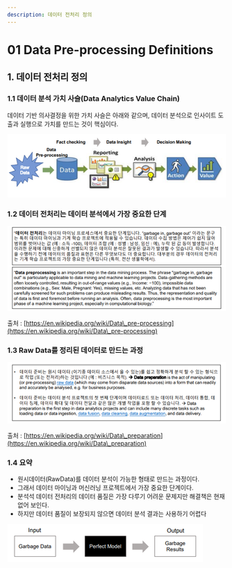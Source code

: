 ```yaml
---
description: 데이터 전처리 정의
---
```


# 01 Data Pre-processing  Definitions

## 1. 데이터 전처리 정의 &#x20;

### 1.1 데이터 분석 가치 사슬(Data Analytics Value Chain)      &#x20;

데이터 기반 의사결정을 위한 가치 사슬은 아래와 같으며, 데이터 분석으로 인사이트 도출과 실행으로 가치를 만드는 것이 핵심이다.  &#x20;

![](<../../../.gitbook/assets/image (1).png>)

### 1.2 데이터 전처리는 데이터 분석에서 가장 중요한 단계  &#x20;

![](../../../.gitbook/assets/image.png)

출처 : [https://en.wikipedia.org/wiki/Data\_pre-processing](https://en.wikipedia.org/wiki/Data\_pre-processing)

### 1.3 Raw Data를 정리된 데이터로 만드는 과정 &#x20;

![](<../../../.gitbook/assets/image (3).png>)

출처 : [https://en.wikipedia.org/wiki/Data\_preparation](https://en.wikipedia.org/wiki/Data\_preparation)



### 1.4 요약  &#x20;

* 원시데이터(RawData)를 데이터 분석이 가능한 형태로 만드는 과정이다.   &#x20;
* 그래서 데이터 마이닝과 머신러닝 프로젝트에서 가장 중요한 단계이다.   &#x20;
* 분석석 데이터 전처리의 데이터 품질은 가장 다루기 어려운 문제지만 해결책은 현재 없어 보인다.    &#x20;
* 하지만 데이터 품질이 보장되지 않으면 데이터 분석 결과는 사용하기 어렵다   &#x20;

![](<../../../.gitbook/assets/image (2).png>)














